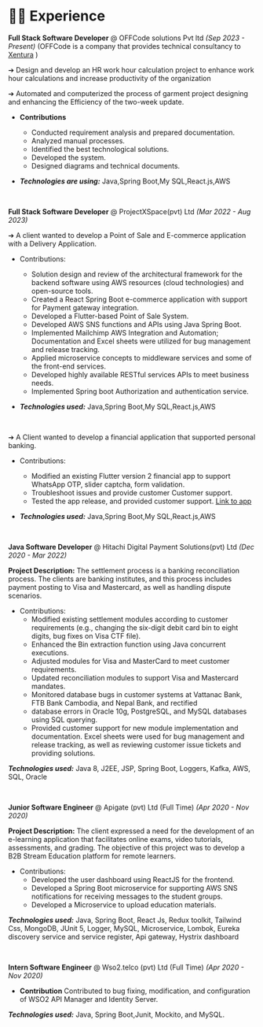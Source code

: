 # 👨‍💻 Experience

**Full Stack Software Developer** @  OFFCode solutions Pvt ltd  _(Sep 2023 - Present)_
(OFFCode is a company that provides technical consultancy to [Xentura](https://xentura.lk/) )

➔ Design and develop an HR work hour calculation project to enhance work hour calculations and increase productivity of the organization

➔ Automated and computerized the process of garment project designing and enhancing the 
Efficiency of the two-week update.

- <b>Contributions</b>
  - Conducted requirement analysis and prepared documentation.
  - Analyzed manual processes.
  - Identified the best technological solutions.
  - Developed the system.
  - Designed diagrams and technical documents.

 
- _**Technologies are using:**_ Java,Spring Boot,My SQL,React.js,AWS

&nbsp;

**Full Stack Software Developer** @  ProjectXSpace(pvt) Ltd  _(Mar 2022 - Aug 2023)_

➔ A client wanted to develop a Point of Sale and E-commerce application with a Delivery Application.

- Contributions:
  - Solution design and review of the architectural framework for the backend software using AWS resources (cloud technologies) and open-source tools.
  - Created a React Spring Boot e-commerce application with support for Payment gateway integration.
  - Developed a Flutter-based Point of Sale System.
  - Developed AWS SNS functions and APIs using Java Spring Boot.
  - Implemented Mailchimp AWS Integration and Automation; Documentation and Excel sheets were utilized for bug management and release tracking.
  - Applied microservice concepts to middleware services and some of the front-end services.
  - Developed highly available RESTful services APIs to meet business needs.
  - Implemented Spring boot Authorization and authentication service.


 
- _**Technologies used:**_ Java,Spring Boot,My SQL,React.js,AWS

&nbsp;

➔ A  Client wanted to develop a financial application that supported personal banking.

- Contributions:
  - Modified an existing Flutter version 2 financial app to support WhatsApp OTP, slider captcha, form validation.
  - Troubleshoot issues and provide customer Customer support.
  - Tested the app release, and provided customer support. [Link to app](https://play.google.com/store/apps/details?id=cash.fawry&hl=en&gl=US)
 
- _**Technologies used:**_ Java,Spring Boot,My SQL,React.js,AWS

&nbsp;

 **Java Software Developer** @  Hitachi Digital Payment Solutions(pvt) Ltd  _(Dec 2020 - Mar 2022)_

<b>Project Description:</b> The settlement process is a banking reconciliation process. The clients are banking institutes, and this process includes payment posting to Visa and Mastercard, as well as handling dispute scenarios.

- Contributions:
  - Modified existing settlement modules according to customer requirements (e.g., changing the six-digit debit card bin to eight digits, bug fixes on Visa CTF file).
  - Enhanced the Bin extraction function using Java concurrent executions.
  - Adjusted modules for Visa and MasterCard to meet customer requirements.
  - Updated reconciliation modules to support Visa and Mastercard mandates.
  - Monitored database bugs in customer systems at Vattanac Bank, FTB Bank Cambodia, and Nepal Bank, and rectified
  - database errors in Oracle 10g, PostgreSQL, and MySQL databases using SQL querying.
  - Provided customer support for new module implementation and documentation. Excel sheets were used for bug management and release tracking, as well as reviewing customer issue tickets and providing solutions.

 _**Technologies used:**_ Java 8, J2EE, JSP, Spring Boot, Loggers, Kafka, AWS, SQL, Oracle

 &nbsp;

 **Junior Software Engineer** @  Apigate (pvt) Ltd (Full Time)   _(Apr 2020 - Nov 2020)_

<b>Project Description:</b> The client expressed a need for the development of an e-learning application that facilitates online exams, video tutorials, assessments, and grading. The objective of this project was to develop a B2B Stream Education platform for remote learners.

- Contributions:
  - Developed the user dashboard using ReactJS for the frontend.
  - Developed a Spring Boot microservice for supporting AWS SNS notifications for receiving messages to the student groups.
  - Developed a Microservice to upload education materials.


 _**Technologies used:**_  Java, Spring Boot, React Js, Redux toolkit, Tailwind Css, MongoDB, JUnit 5, Logger, MySQL, Microservice, Lombok, Eureka discovery service and service register, Api gateway, Hystrix dashboard


  &nbsp;

 **Intern Software Engineer** @ Wso2.telco (pvt) Ltd (Full Time)  _(Apr 2020 - Nov 2020)_

 - <b>Contribution</b> Contributed to bug fixing, modification, and configuration of WSO2 API Manager and Identity Server.


 _**Technologies used:**_  Java, Spring Boot,Junit, Mockito, and MySQL.

